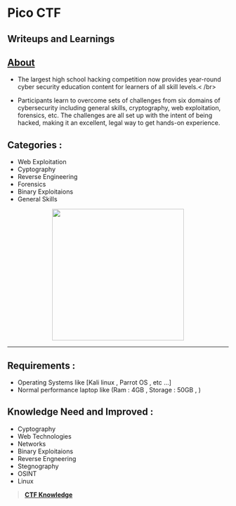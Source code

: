 # Pico CTF
## Writeups and Learnings

## [About](https://picoctf.org/about.html)
- The largest high school hacking competition now provides year-round cyber security education content for learners of all skill levels.< /br>

- Participants learn to overcome sets of challenges from six domains of cybersecurity including general skills, cryptography, web exploitation, forensics, etc. The challenges are all set up with the intent of being hacked, making it an excellent, legal way to get hands-on experience. 

## Categories :
- Web Exploitation
- Cyptography
- Reverse Engineering
- Forensics
- Binary Exploitaions 
- General Skills

<center><img src="https://user-images.githubusercontent.com/76644058/200155642-d4f67368-0b9d-4a4e-8926-7884d4b118d5.png" width="300" /></center>

---

## Requirements :
- Operating Systems like [Kali linux , Parrot OS , etc ...]
- Normal performance laptop like (Ram : 4GB , Storage : 50GB , )

## Knowledge Need and Improved :
- Cyptography
- Web Technologies
- Networks
- Binary Exploitaions 
- Reverse Engneering
- Stegnography
- OSINT
- Linux

> **[CTF Knowledge](https://github.com/Sriraj151/CTF-Practice-and-Training)**

